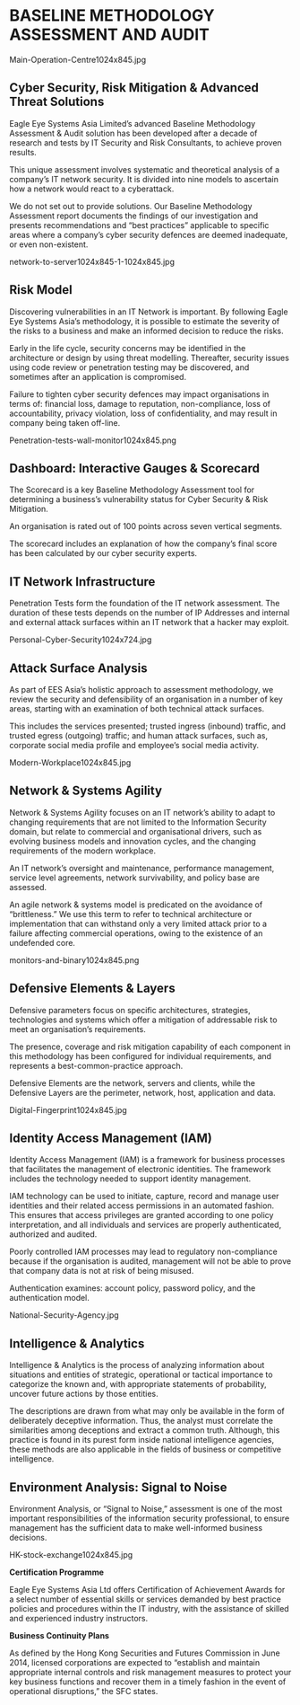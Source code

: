 BASELINE METHODOLOGY ASSESSMENT AND AUDIT
===================


Main-Operation-Centre1024x845.jpg


Cyber Security, Risk Mitigation & Advanced Threat Solutions
-----------------------------------------------------------

Eagle Eye Systems Asia Limited’s advanced Baseline Methodology Assessment & Audit solution has been developed after a decade of research and tests by IT Security and Risk Consultants, to achieve proven results.

This unique assessment involves systematic and theoretical analysis of a company’s IT network security. It is divided into nine models to ascertain how a network would react to a cyberattack.

We do not set out to provide solutions. Our Baseline Methodology Assessment report documents the findings of our investigation and presents recommendations and “best practices” applicable to specific areas where a company’s cyber security defences are deemed inadequate, or even non-existent.


network-to-server1024x845-1-1024x845.jpg


Risk Model
----------

Discovering vulnerabilities in an IT Network is important. By following Eagle Eye Systems Asia’s methodology, it is possible to estimate the severity of the risks to a business and make an informed decision to reduce the risks.

Early in the life cycle, security concerns may be identified in the architecture or design by using threat modelling. Thereafter, security issues using code review or penetration testing may be discovered, and sometimes after an application is compromised.

Failure to tighten cyber security defences may impact organisations in terms of: financial loss, damage to reputation, non-compliance, loss of accountability, privacy violation, loss of confidentiality, and may result in company being taken off-line.


Penetration-tests-wall-monitor1024x845.png


Dashboard: Interactive Gauges & Scorecard
-----------------------------------------

The Scorecard is a key Baseline Methodology Assessment tool for determining a business’s vulnerability status for Cyber Security & Risk Mitigation.

An organisation is rated out of 100 points across seven vertical segments.

The scorecard includes an explanation of how the company’s final score has been calculated by our cyber security experts.

IT Network Infrastructure
-------------------------

Penetration Tests form the foundation of the IT network assessment. The duration of these tests depends on the number of IP Addresses and internal and external attack surfaces within an IT network that a hacker may exploit.


Personal-Cyber-Security1024x724.jpg


Attack Surface Analysis
-----------------------

As part of EES Asia’s holistic approach to assessment methodology, we review the security and defensibility of an organisation in a number of key areas, starting with an examination of both technical attack surfaces.

This includes the services presented; trusted ingress (inbound) traffic, and trusted egress (outgoing) traffic; and human attack surfaces, such as, corporate social media profile and employee’s social media activity.


Modern-Workplace1024x845.jpg


Network & Systems Agility
-------------------------

Network & Systems Agility focuses on an IT network’s ability to adapt to changing requirements that are not limited to the Information Security domain, but relate to commercial and organisational drivers, such as evolving business models and innovation cycles, and the changing requirements of the modern workplace.

An IT network’s oversight and maintenance, performance management, service level agreements, network survivability, and policy base are assessed.

An agile network & systems model is predicated on the avoidance of “brittleness.” We use this term to refer to technical architecture or implementation that can withstand only a very limited attack prior to a failure affecting commercial operations, owing to the existence of an undefended core.


monitors-and-binary1024x845.png


Defensive Elements & Layers
---------------------------

Defensive parameters focus on specific architectures, strategies, technologies and systems which offer a mitigation of addressable risk to meet an organisation’s requirements.

The presence, coverage and risk mitigation capability of each component in this methodology has been configured for individual requirements, and represents a best-common-practice approach.

Defensive Elements are the network, servers and clients, while the Defensive Layers are the perimeter, network, host, application and data.


Digital-Fingerprint1024x845.jpg


Identity Access Management (IAM)
--------------------------------

Identity Access Management (IAM) is a framework for business processes that facilitates the management of electronic identities. The framework includes the technology needed to support identity management.

IAM technology can be used to initiate, capture, record and manage user identities and their related access permissions in an automated fashion. This ensures that access privileges are granted according to one policy interpretation, and all individuals and services are properly authenticated, authorized and audited.

Poorly controlled IAM processes may lead to regulatory non-compliance because if the organisation is audited, management will not be able to prove that company data is not at risk of being misused.

Authentication examines: account policy, password policy, and the authentication model.


National-Security-Agency.jpg


Intelligence & Analytics
------------------------

Intelligence & Analytics is the process of analyzing information about situations and entities of strategic, operational or tactical importance to categorize the known and, with appropriate statements of probability, uncover future actions by those entities.

The descriptions are drawn from what may only be available in the form of deliberately deceptive information. Thus, the analyst must correlate the similarities among deceptions and extract a common truth. Although, this practice is found in its purest form inside national intelligence agencies, these methods are also applicable in the fields of business or competitive intelligence.

Environment Analysis: Signal to Noise
-------------------------------------

Environment Analysis, or “Signal to Noise,” assessment is one of the most important responsibilities of the information security professional, to ensure management has the sufficient data to make well-informed business decisions.


HK-stock-exchange1024x845.jpg


**Certification Programme**

Eagle Eye Systems Asia Ltd offers Certification of Achievement Awards for a select number of essential skills or services demanded by best practice policies and procedures within the IT industry, with the assistance of skilled and experienced industry instructors.

**Business Continuity Plans**

As defined by the Hong Kong Securities and Futures Commission in June 2014, licensed corporations are expected to “establish and maintain appropriate internal controls and risk management measures to protect your key business functions and recover them in a timely fashion in the event of operational disruptions,” the SFC states.